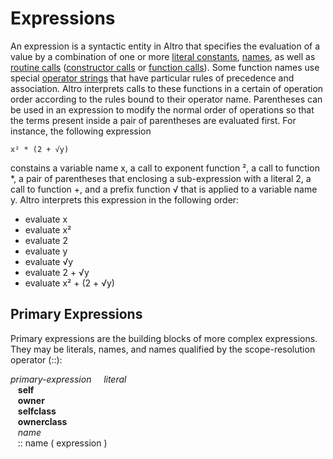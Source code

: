 # Expressions

An expression is a syntactic entity in Altro that specifies the evaluation of a value by a combination of one or more [literal constants](Literals.md), [names](Names.md), as well as [routine calls](Routine.md) ([constructor calls](Constructor.md) or [function calls](Functor.md)). Some function names use special [operator strings](Operators.md) that have particular rules of precedence and association. Altro interprets calls to these functions in a certain of operation order according to the rules bound to their operator name. Parentheses can be used in an expression to modify the normal order of operations so that the terms present inside a pair of parentheses are evaluated first. For instance, the following expression
```altro
x² * (2 + √y)
```
constains a variable name x, a call to exponent function ², a call to function \*, a pair of parentheses that enclosing a sub-expression with a literal 2, a call to function +, and a prefix function √ that is applied to a variable name y. Altro interprets this expression in the following order:
* evaluate x
* evaluate x²
* evaluate 2
* evaluate y
* evaluate √y
* evaluate 2 + √y
* evaluate x² + (2 + √y)

## Primary Expressions

Primary expressions are the building blocks of more complex expressions. They may be literals, names, and names qualified by the scope-resolution operator (::):

*primary-expression*
&nbsp;&nbsp;&nbsp;&nbsp;*literal*<br>
&nbsp;&nbsp;&nbsp;**self**<br>
&nbsp;&nbsp;&nbsp;**owner**<br>
&nbsp;&nbsp;&nbsp;**selfclass**<br>
&nbsp;&nbsp;&nbsp;**ownerclass**<br>
&nbsp;&nbsp;&nbsp;*name*<br>
&nbsp;&nbsp;&nbsp;:: name ( expression )
   
 


